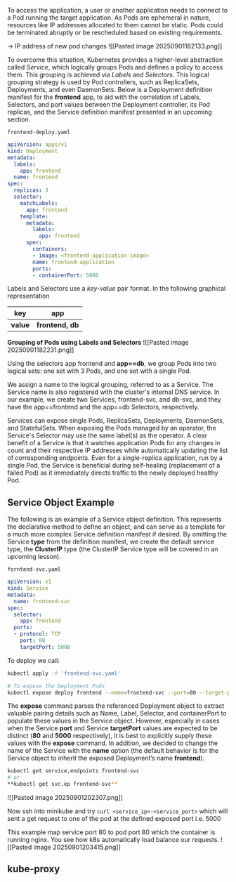 

To access the application, a user or another application needs to connect to a Pod running the target application. As Pods are ephemeral in nature, resources like IP addresses allocated to them cannot be static. Pods could be terminated abruptly or be rescheduled based on existing requirements.

-> IP address of new pod changes
![[Pasted image 20250901182133.png]]

To overcome this situation, Kubernetes provides a higher-level abstraction called _Service_, which logically groups Pods and defines a policy to access them. This grouping is achieved via _Labels_ and _Selectors_. This logical grouping strategy is used by Pod controllers, such as ReplicaSets, Deployments, and even DaemonSets. Below is a Deployment definition manifest for the **frontend** app, to aid with the correlation of Labels, Selectors, and port values between the Deployment controller, its Pod replicas, and the Service definition manifest presented in an upcoming section.

`frontend-deploy.yaml`
```yaml
apiVersion: apps/v1
kind: Deployment
metadata:
  labels:
    app: frontend
  name: frontend
spec:
  replicas: 3
  selector:
    matchLabels:
      app: frontend
    template:
      metadata:
        labels:
          app: frontend
      spec:
        containers:
        - image: <frontend-application-image>
        name: frontend-application
        ports:
        - containerPort: 5000
```


Labels and Selectors use a _key-value_ pair format. In the following graphical representation

| key       | app              |
| --------- | ---------------- |
| **value** | **frontend, db** |


**Grouping of Pods using Labels and Selectors**
![[Pasted image 20250901182231.png]]

Using the selectors app frontend and **app\==db**, we group Pods into two logical sets: one set with 3 Pods, and one set with a single Pod.

We assign a name to the logical grouping, referred to as a Service. The Service name is also registered with the cluster's internal DNS service. In our example, we create two Services, frontend-svc, and db-svc, and they have the app\==frontend and the app\==db Selectors, respectively.

Services can expose single Pods, ReplicaSets, Deployments, DaemonSets, and StatefulSets. When exposing the Pods managed by an operator, the Service's Selector may use the same label(s) as the operator. A clear benefit of a Service is that it watches application Pods for any changes in count and their respective IP addresses while automatically updating the list of corresponding endpoints. Even for a single-replica application, run by a single Pod, the Service is beneficial during self-healing (replacement of a failed Pod) as it immediately directs traffic to the newly deployed healthy Pod.

## Service Object Example

The following is an example of a Service object definition. This represents the declarative method to define an object, and can serve as a template for a much more complex Service definition manifest if desired. By omitting the Service **type** from the definition manifest, we create the default service type, the **ClusterIP** type (the ClusterIP Service type will be covered in an upcoming lesson).

`forntend-svc.yaml`
```yaml
apiVersion: v1
kind: Service
metadata:
  name: frontend-svc
spec:
  selector:
    app: frontend
  ports:
  - protocol: TCP
    port: 80
    targetPort: 5000
```

To deploy we call:
```bash
kubectl apply -f 'frontend-svc.yaml'

# To expose the Deployment Pods
kubectl expose deploy frontend --name=frontend-svc --port=80 --target-port=5000
```

The **expose** command parses the referenced Deployment object to extract valuable pairing details such as Name, Label, Selector, and containerPort to populate these values in the Service object. However, especially in cases when the Service **port** and Service **targetPort** values are expected to be distinct (**80** and **5000** respectively), it is best to explicitly supply these values with the **expose** command. In addition, we decided to change the name of the Service with the **name** option (the default behavior is for the Service object to inherit the exposed Deployment’s name **frontend**).

```bash
kubectl get service,endpoints frontend-svc
# or
**kubectl get svc,ep frontend-svc**
```

![[Pasted image 20250901202307.png]]

Now ssh into minikube and try `curl <service_ip>:<service_port>` which will sent a get request to one of the pod at the defined exposed port i.e. 5000 


This example map service port 80 to pod port 80 which the container is running nginx. You see how k8s automatically load balance our requests.
![[Pasted image 20250901203415.png]]


## kube-proxy
